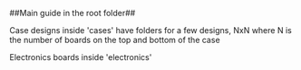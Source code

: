 ##Main guide in the root folder##

Case designs inside 'cases' have folders for a few designs, NxN where N is the number of boards on the top and bottom of the case

Electronics boards inside 'electronics'
